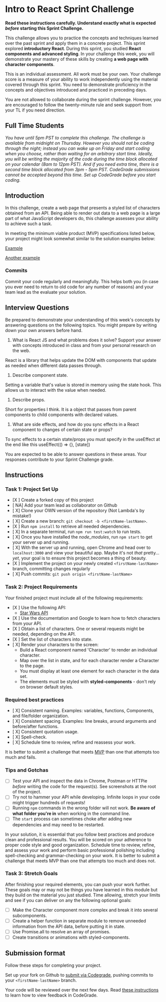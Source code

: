 # Intro to React Sprint Challenge

**Read these instructions carefully. Understand exactly what is expected _before_ starting this Sprint Challenge.**

This challenge allows you to practice the concepts and techniques learned over the past sprint and apply them in a concrete project. This sprint explored **introductory React**. During this sprint, you studied **React components and advanced styling**. In your challenge this week, you will demonstrate your mastery of these skills by creating **a web page with character components**.

This is an individual assessment. All work must be your own. Your challenge score is a measure of your ability to work independently using the material covered through this sprint. You need to demonstrate proficiency in the concepts and objectives introduced and practiced in preceding days.

You are not allowed to collaborate during the sprint challenge. However, you are encouraged to follow the twenty-minute rule and seek support from your TL if you need direction.

## Full Time Students

_You have until 5pm PST to complete this challenge. The challenge is available from midnight on Thursday. However you should not be coding through the night; instead you can wake up on Friday and start coding when you choose, rather than waiting for an arbitrary start time. Ideally, you will be writing the majority of the code during the time block allocated on your calendar (8am to 12pm PST). And if you need extra time, there is a second time block allocated from 3pm - 5pm PST. CodeGrade submissions cannot be accepted beyond this time. *Set up CodeGrade before you start coding.*_

## Introduction

In this challenge, create a web page that presents a styled list of characters obtained from an API. Being able to render out data to a web page is a large part of what JavaScript developers do, this challenge assesses your ability to achieve such a task.

In meeting the minimum viable product (MVP) specifications listed below, your project might look somewhat similar to the solution examples below:

[Example](https://tk-assets.lambdaschool.com/b011a132-0916-4ed2-8955-14192de03a75_sample-screenshot.png)

[Another example](https://tk-assets.lambdaschool.com/3b82c793-2352-4d4d-a81d-e55bf350f7bd_sample-screenshot2.png)

### Commits

Commit your code regularly and meaningfully. This helps both you (in case you ever need to return to old code for any number of reasons) and your team lead as the evaluate your solution.

## Interview Questions

Be prepared to demonstrate your understanding of this week's concepts by answering questions on the following topics. You might prepare by writing down your own answers before hand.

1. What is React JS and what problems does it solve? Support your answer with concepts introduced in class and from your personal research on the web.

React is a library that helps update the DOM with components that update as needed when different data passes through.

1. Describe component state.

Setting a variable that's value is stored in memory using the state hook. This allows us to interact with the value when needed.

1. Describe props.

Short for properties I think.  It is a object that passes from parent components to child components with declared values.

1. What are side effects, and how do you sync effects in a React component to changes of certain state or props?

To sync effects to a certain state/props you must specify in the useEffect at the end like this useEffect(() => {}, [state])

You are expected to be able to answer questions in these areas. Your responses contribute to your Sprint Challenge grade.

## Instructions

### Task 1: Project Set Up

- [X ] Create a forked copy of this project
- [ NA] Add your team lead as collaborator on Github
- [ X] Clone your OWN version of the repository (Not Lambda's by mistake!)
- [ X] Create a new branch: `git checkout -b <firstName-lastName>`.
- [X ] Run `npm install` to retrieve all needed dependencies.
- [ X] In a separate terminal, run `npm run test:watch` to run tests.
- [ X] Once you have installed the _node_modules_, run `npm start` to get your server up and running.
- [ X] With the server up and running, open Chrome and head over to `localhost:3000` and view your beautiful app. Maybe it's not _that_ pretty... _yet_, your goal is to ensure this project becomes a thing of beauty.
- [X ] Implement the project on your newly created `<firstName-lastName>` branch, committing changes regularly
- [ X] Push commits: `git push origin <firstName-lastName>`

### Task 2: Project Requirements

Your finished project must include all of the following requirements:

- [X ] Use the following API:
  - [Star Wars API](https://swapi.dev/)
- [X ] Use the documentation and Google to learn how to fetch characters from your API.
- [X ] Obtain a list of characters. One or several requests might be needed, depending on the API.
- [X ] Set the list of characters into state.
- [ X] Render your characters to the screen:
  - Build a React component named 'Character' to render an individual character.
  - Map over the list in state, and for each character render a Character to the page.
  - You must display at least one element for each character in the data set.
  - The elements must be styled with **styled-components** - don't rely on browser default styles.

### Required best practices

- [ X] Consistent naming. Examples: variables, functions, Components, and file/folder organization.
- [ X] Consistent spacing. Examples: line breaks, around arguments and before/after functions.
- [ X] Consistent quotation usage.
- [ X] Spell-check.
- [ X] Schedule time to review, refine and reassess your work.

It is better to submit a challenge that meets [MVP](https://en.wikipedia.org/wiki/Minimum_viable_product) than one that attempts too much and fails.

### Tips and Gotchas

- [ ] Test your API and inspect the data in Chrome, Postman or HTTPie _before_ writing the code for the request(s). See screenshots at the root of the project.
- [ ] Try not to hammer your API while developing. Infinite loops in your code might trigger hundreds of requests!
- [ ] Running `npm` commands in the wrong folder will not work. **Be aware of what folder you're in** when working in the command line.
- [ ] The `start` process can sometimes choke after adding new dependencies and may need to be restarted.

In your solution, it is essential that you follow best practices and produce clean and professional results. You will be scored on your adherence to proper code style and good organization. Schedule time to review, refine, and assess your work and perform basic professional polishing including spell-checking and grammar-checking on your work. It is better to submit a challenge that meets MVP than one that attempts too much and does not.

### Task 3: Stretch Goals

After finishing your required elements, you can push your work further. These goals may or may not be things you have learned in this module but they build on the material you just studied. Time allowing, stretch your limits and see if you can deliver on any the following optional goals:

- [ ] Make the Character component more complex and break it into several subcomponents.
- [ ] Create a helper function in separate module to remove unneeded information from the API data, before putting it in state.
- [ ] Use Promise.all to resolve an array of promises.
- [ ] Create transitions or animations with styled-components.

## Submission format

Follow these steps for completing your project.

Set up your fork on Github to [submit via Codegrade](https://www.notion.so/lambdaschool/Submitting-an-assignment-via-Code-Grade-A-Step-by-Step-Walkthrough-07bd65f5f8364e709ecb5064735ce374), pushing commits to your `<firstName-lastName>` branch.

Your code will be reviewed over the next few days. Read [these instructions](https://www.notion.so/How-to-View-Feedback-in-CodeGrade-c5147cee220c4044a25de28bcb6bb54a) to learn how to view feedback in CodeGrade.
